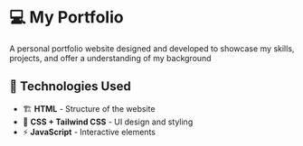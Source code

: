 # 💻 My Portfolio

A personal portfolio website designed and developed to showcase my skills, projects, and offer a understanding of my background
## 📜 Technologies Used
- 🏗 **HTML** - Structure of the website
- 🎨 **CSS + Tailwind CSS** - UI design and styling
- ⚡ **JavaScript** - Interactive elements
